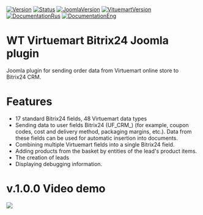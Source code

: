 [![Version](https://img.shields.io/badge/Version-2.0.0-blue.svg)](https://web-tolk.ru/en/dev/joomla-plugins/wt-virtuemart-bitrix24.html) [![Status](https://img.shields.io/badge/Status-stable-green.svg)]() [![JoomlaVersion](https://img.shields.io/badge/Joomla-4.3.+-orange.svg)]() [![VituemartVersion](https://img.shields.io/badge/Virtuemart-4.0.+-important.svg)]() [![DocumentationRus](https://img.shields.io/badge/Documentation-rus-blue.svg)](https://web-tolk.ru/dev/joomla-plugins/wt-virtuemart-bitrix24) [![DocumentationEng](https://img.shields.io/badge/Documentation-eng-blueviolet.svg)](https://web-tolk.ru/en/dev/joomla-plugins/wt-virtuemart-bitrix24)

# WT Virtuemart Bitrix24 Joomla plugin
Joomla plugin for sending order data from Virtuemart online store to Bitrix24 CRM.

# Features
- 17 standard Bitrix24 fields, 48 Virtuemart data types
- Sending data to user fields Bitrix24 (UF_CRM_) (for example, coupon codes, cost and delivery method, packaging margins, etc.). Data from these fields can be used for automatic insertion into documents.
- Combining multiple Virtuemart fields into a single Bitrix24 field.
- Adding products from the basket by entities of the lead's product items.
- The creation of leads
- Displaying debugging information.

# v.1.0.0 Video demo
[![](https://img.youtube.com/vi/HP8AARblB28/0.jpg)](https://www.youtube.com/watch?v=HP8AARblB28)
